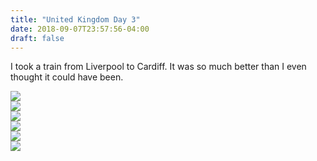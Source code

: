 ```yaml
---
title: "United Kingdom Day 3"
date: 2018-09-07T23:57:56-04:00
draft: false
---
```

<link href="/styles/common.css" rel="stylesheet">

<div class="content-shadow-container center-title-container">
    <p>I took a train from Liverpool to Cardiff. It was so much better than I even thought it could have been.</p>
</div>

<div class="content-shadow-container">
    <img src="https://imagizer.imageshack.com/v2/640x480q90/921/yROi01.jpg"/>
</div>

<div class="content-shadow-container">
    <img src="https://imagizer.imageshack.com/v2/640x480q90/922/a0UPNd.jpg"/>
</div>

<div class="content-shadow-container">
    <img src="https://imagizer.imageshack.com/v2/640x480q90/924/WSe4TO.jpg"/>
</div>

<div class="content-shadow-container">
    <img src="https://imagizer.imageshack.com/v2/640x480q90/922/MpKPcF.jpg"/>
</div>

<div class="content-shadow-container">
    <img src="https://imagizer.imageshack.com/v2/640x480q90/924/7JA2Uu.jpg"/>
</div>

<div class="content-long-shadow-container">
    <img src="https://imagizer.imageshack.com/v2/640x480q90/922/SkExBV.jpg"/>
</div>